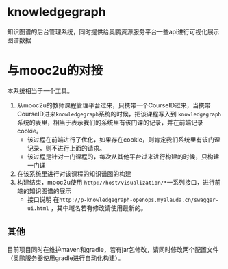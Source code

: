 # knowledgegraph

知识图谱的后台管理系统，同时提供给奥鹏资源服务平台一些api进行可视化展示图谱数据



# 与mooc2u的对接

本系统相当于一个工具。

1. 从mooc2u的教师课程管理平台过来，只携带一个CourseID过来，当携带CourseID进来`knowledgegraph`系统的时候，把该课程写入到 `knowledgegraph`系统的表里，相当于表示我们的系统里有该门课的记录，并在前端记录cookie。
    - 该过程在前端进行了优化，如果存在cookie，则肯定我们系统里有该门课记录，则不进行上面的请求。
    - 该过程是针对一门课程的，每次从其他平台过来进行构建的时候，只构建一门课
1. 在该系统里进行对该课程的知识谱图的构建
1. 构建结束，mooc2u使用 `http://host/visualization/*`一系列接口，进行前端的知识图谱的展示
    - 接口说明 在`http://p-knowledgegraph-openops.myalauda.cn/swagger-ui.html` ，其中域名若有修改请使用最新的。






## 其他
目前项目同时在维护maven和gradle，若有jar包修改，请同时修改两个配置文件（奥鹏服务器使用gradle进行自动化构建）。
